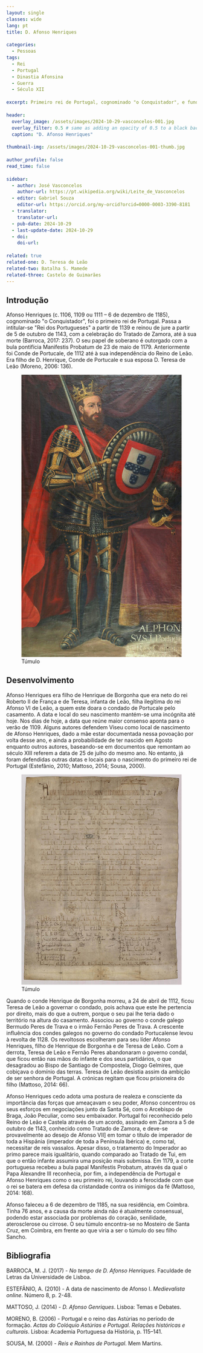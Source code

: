 ```yaml
---
layout: single
classes: wide
lang: pt
title: D. Afonso Henriques

categories:
  - Pessoas
tags:
  - Rei
  - Portugal
  - Dinastia Afonsina
  - Guerra
  - Século XII

excerpt: Primeiro rei de Portugal, cognominado "o Conquistador", e fundador da dinastia afonsina.

header:
  overlay_image: /assets/images/2024-10-29-vasconcelos-001.jpg
  overlay_filter: 0.5 # same as adding an opacity of 0.5 to a black background
  caption: "D. Afonso Henriques"

thumbnail-img: /assets/images/2024-10-29-vasconcelos-001-thumb.jpg

author_profile: false
read_time: false

sidebar:
  - author: José Vasconcelos
    author-url: https://pt.wikipedia.org/wiki/Leite_de_Vasconcelos
  - editor: Gabriel Souza
    editor-url: https://orcid.org/my-orcid?orcid=0000-0003-3390-8181
  - translator: 
    translator-url:
  - pub-date: 2024-10-29
  - last-update-date: 2024-10-29
  - doi: 
    doi-url:

related: true
related-one: D. Teresa de Leão 
related-two: Batalha S. Mamede
related-three: Castelo de Guimarães
---
```


## Introdução
Afonso Henriques (c. 1106, 1109 ou 1111 – 6 de dezembro de 1185), cognominado "o Conquistador", foi o primeiro rei de Portugal. Passa a intitular-se "Rei dos Portugueses" a partir de 1139 e reinou de jure a partir de 5 de outubro de 1143, com a celebração do Tratado de Zamora, até à sua morte (Barroca, 2017: 237). O seu papel de soberano é outorgado com a bula pontifícia Manifestis Probatum de 23 de maio de 1179. Anteriormente foi Conde de Portucale, de 1112 até à sua independência do Reino de Leão. Era filho de D. Henrique, Conde de Portucale e sua esposa D. Teresa de Leão (Moreno, 2006: 136).

<figure>
    <a href="/assets/images/2024-10-29-vasconcelos-001.jpg"><img src="/assets/images/2024-10-29-vasconcelos-001.jpg"></a>
    <figcaption>Túmulo</figcaption>        
</figure>

## Desenvolvimento
Afonso Henriques era filho de Henrique de Borgonha que era neto do rei Roberto II de França e de Teresa, infanta de Leão, filha ilegítima do rei Afonso VI de Leão, a quem este doara o condado de Portucale pelo casamento. A data e local do seu nascimento mantém-se uma incógnita até hoje.
Nos dias de hoje, a data que reúne maior consenso aponta para o verão de 1109. Alguns autores defendem Viseu como local de nascimento de Afonso Henriques, dado a mãe estar documentada nessa povoação por volta desse ano, e ainda a probabilidade de ter nascido em Agosto enquanto outros autores, baseando-se em documentos que remontam ao século XIII referem a data de 25 de julho do mesmo ano. No entanto, já foram defendidas outras datas e locais para o nascimento do primeiro rei de Portugal (Estefânio, 2010; Mattoso, 2014; Sousa, 2000).

<figure>
    <a href="/assets/images/2024-10-29-vasconcelos-002.jpg"><img src="/assets/images/2024-10-29-vasconcelos-002.jpg"></a>
    <figcaption>Túmulo</figcaption>        
</figure>

Quando o conde Henrique de Borgonha morreu, a 24 de abril de 1112, ficou Teresa de Leão a governar o condado, pois achava que este lhe pertencia por direito, mais do que a outrem, porque o seu pai lhe teria dado o território na altura do casamento. Associou ao governo o conde galego Bermudo Peres de Trava e o irmão Fernão Peres de Trava. A crescente influência dos condes galegos no governo do condado Portucalense levou à revolta de 1128. Os revoltosos escolheram para seu líder Afonso Henriques, filho de Henrique de Borgonha e de Teresa de Leão. Com a derrota, Teresa de Leão e Fernão Peres abandonaram o governo condal, que ficou então nas mãos do infante e dos seus partidários, o que desagradou ao Bispo de Santiago de Compostela, Diogo Gelmires, que cobiçava o domínio das terras. Teresa de Leão desistia assim da ambição de ser senhora de Portugal. A crónicas regitam que ficou prisioneira do filho (Mattoso, 2014: 66).

Afonso Henriques cedo adota uma postura de realeza e consciente da importância das forças que ameaçavam o seu poder, Afonso concentrou os seus esforços em negociações junto da Santa Sé, com o Arcebispo de Braga, João Peculiar, como seu embaixador. Portugal foi reconhecido pelo Reino de Leão e Castela através de um acordo, assinado em Zamora a 5 de outubro de 1143, conhecido como Tratado de Zamora, e deve-se provavelmente ao desejo de Afonso VII] em tomar o título de imperador de toda a Hispânia (imperador de toda a Península Ibérica) e, como tal, necessitar de reis vassalos. Apesar disso, o tratamento do Imperador ao primo parece mais igualitário, quando comparado ao Tratado de Tui, em que o então infante assumira uma posição mais submissa. Em 1179, a corte portuguesa recebeu a bula papal Manifestis Probatum, através da qual o Papa Alexandre III reconhecia, por fim, a independência de Portugal e Afonso Henriques como o seu primeiro rei, louvando a ferocidade com que o rei se batera em defesa da cristandade contra os inimigos da fé (Mattoso, 2014: 168).

Afonso faleceu a 6 de dezembro de 1185, na sua residência, em Coimbra. Tinha 76 anos, e a causa da morte ainda não é atualmente consensual, podendo estar associada por problemas do coração, senilidade, aterosclerose ou cirrose. O seu túmulo encontra-se no Mosteiro de Santa Cruz, em Coimbra, em frente ao que viria a ser o túmulo do seu filho Sancho.

## Bibliografia
BARROCA, M. J. (2017) - *No tempo de D. Afonso Henriques*. Faculdade de Letras da Universidade de Lisboa. 

ESTEFÂNIO, A. (2010) - A data de nascimento de Afonso I. *Medievalista online*. Número 8, p. 2-48.  

MATTOSO, J. (2014) - *D. Afonso Genriques*. Lisboa: Temas e Debates.

MORENO, B. (2006) - Portugal e o reino das Astúrias no período de formação. *Actas do Colóquio Astúrias e Portugal. Relações históricas e culturais*. Lisboa: Academia Portuguesa da História, p. 115–141. 

SOUSA, M. (2000) - *Reis e Rainhas de Portugal*. Mem Martins. 

